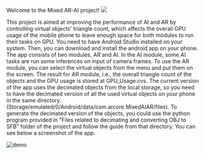 
Welcome to the Mixed AR-AI project!
![]([https://github.com/Niloofar-didar/Mixed_AI_AR/blob/main/MIR-exp-highQ.gif])


This project is aimed at improving the performance of AI and AR by controlling virtual objects' triangle count, which affects the overall GPU usage of the mobile phone to leave enough space for both modules to run their tasks on GPU.
You need to have Android Studio installed on your system. Then, you can download and install the android app on your phone. The app consists of two modules, AR and AI. In the AI module, some AI tasks are run some inferences on input of camera frames.
To use the AR module, you can select the virtual objects from the menu and put them on the screen. The result for AR module, i.e., the overall triangle count of the objects and the GPU usage is stored at GPU_Usage.cvs.
The current version of the app uses the decimated objects from the local storage, so you need to have the decimated version of all the used virtual objects on your phone in the same directory. (Storage/emulated/0/Android/data/com.arcore.MixedAIAR/files).
To generate the decimated version of the objects, you could use the python program provided in "Files related to decimating and converting OBJ to SFB" folder of the project and follow the guide from that directory.
You can see below a screenshot of the app.


![demo](https://user-images.githubusercontent.com/27611369/193911248-1e15edce-d97e-427f-8963-8b02638429ce.jpg)
